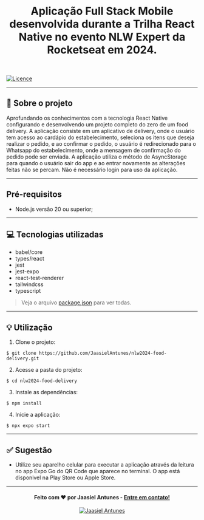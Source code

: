 <h1 align="center">
  Aplicação Full Stack Mobile desenvolvida durante a Trilha React Native no evento NLW Expert da Rocketseat em 2024.
</h1> 
<br>

[![Licence](https://img.shields.io/github/license/Ileriayo/markdown-badges?style=for-the-badge)](./LICENSE)

---

## 📁 Sobre o projeto

Aprofundando os conhecimentos com a tecnologia React Native configurando e desenvolvendo um projeto completo do zero de um food delivery.
A aplicação consiste em um aplicativo de delivery, onde o usuário tem acesso ao cardápio do estabelecimento, seleciona os itens que deseja realizar o pedido, 
e ao confirmar o pedido, o usuário é redirecionado para o Whatsapp do estabelecimento, onde a mensagem de confirmação do pedido pode ser enviada. A aplicação
utiliza o método de AsyncStorage para quando o usuário sair do app e ao entrar novamente as alterações feitas não se percam. Não é necessário login para uso
da aplicação.

---

## Pré-requisitos

- Node.js versão 20 ou superior;

---

## 💻 Tecnologias utilizadas

- babel/core
- types/react
- jest
- jest-expo
- react-test-renderer
- tailwindcss
- typescript

> Veja o arquivo [package.json](https://github.com/JaasielAntunes/nlw2024-food-delivery/blob/master/package.json) para ver todas.

---

## 💡 Utilização
1. Clone o projeto:

```
$ git clone https://github.com/JaasielAntunes/nlw2024-food-delivery.git
```

2. Acesse a pasta do projeto:

```
$ cd nlw2024-food-delivery
```

3. Instale as dependências:

```
$ npm install
```

4. Inicie a aplicação:

```
$ npx expo start
```

---

## ✅ Sugestão
- Utilize seu aparelho celular para executar a aplicação através da leitura no app Expo Go do QR Code que aparece no terminal. O app está disponivel na Play Store ou Apple Store.
---

<h4 align="center">
  Feito com ❤️ por Jaasiel Antunes - <a href="mailto:contato.jaasiel@gmail.com.com">Entre em contato!</a>
</h4>

<p align="center">
  <a href="https://www.linkedin.com/in/jaasiel-antunes-1517b41bb/">
    <img alt="Jaasiel Antunes" src="https://img.shields.io/badge/LinkedIn-Jaasiel-0e76a8?style=flat&logoColor=white&logo=linkedin">
  </a>
</p>
